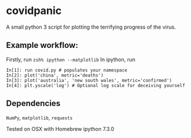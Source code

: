 # covidpanic
A small python 3 script for plotting the terrifying progress of the virus.

## Example workflow:
Firstly, run
`zsh% ipython --matplotlib`
In ipython, run
```python3
In[1]: run covid.py # populates your namespace
In[2]: plot('china', metric='deaths')
In[3]: plot('australia', 'new south wales', metric='confirmed')
In[4]: plt.yscale('log') # Optional log scale for deceiving yourself
```

## Dependencies
`NumPy`, `matplotlib`, `requests`

Tested on OSX with Homebrew ipython 7.3.0
